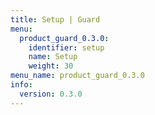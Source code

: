 ```yaml
---
title: Setup | Guard
menu:
  product_guard_0.3.0:
    identifier: setup
    name: Setup
    weight: 30
menu_name: product_guard_0.3.0
info:
  version: 0.3.0
---
```


